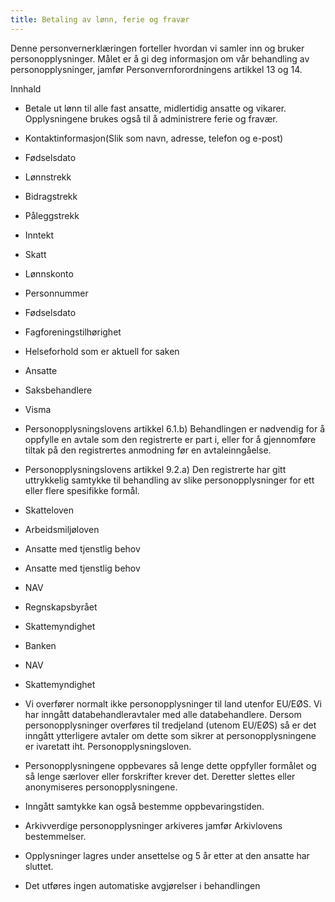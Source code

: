 ```yaml
---
title: Betaling av lønn, ferie og fravær
---
```



  

Denne personvernerklæringen forteller hvordan vi samler inn og bruker personopplysninger. Målet er å gi deg informasjon om vår behandling av personopplysninger, jamfør Personvernforordningens artikkel 13 og 14.

  

Innhald

*   Betale ut lønn til alle fast ansatte, midlertidig ansatte og vikarer. Opplysningene brukes også til å administrere ferie og fravær.  
    
*   Kontaktinformasjon(Slik som navn, adresse, telefon og e-post)  
    
*   Fødselsdato  
    
*   Lønnstrekk  
    
*   Bidragstrekk  
    
*   Påleggstrekk  
    
*   Inntekt  
    
*   Skatt  
    
*   Lønnskonto  
    
*   Personnummer  
    
*   Fødselsdato  
    
*   Fagforeningstilhørighet  
    
*   Helseforhold som er aktuell for saken  
    
*   Ansatte  
    
*   Saksbehandlere  
    
*   Visma  
    
*   Personopplysningslovens artikkel 6.1.b) Behandlingen er nødvendig for å oppfylle en avtale som den registrerte er part i, eller for å gjennomføre tiltak på den registrertes anmodning før en avtaleinngåelse.  
    
*   Personopplysningslovens artikkel 9.2.a) Den registrerte har gitt uttrykkelig samtykke til behandling av slike personopplysninger for ett eller flere spesifikke formål.  
    
*   Skatteloven  
    
*   Arbeidsmiljøloven  
    
*   Ansatte med tjenstlig behov  
    
*   Ansatte med tjenstlig behov  
    
*   NAV  
    
*   Regnskapsbyrået  
    
*   Skattemyndighet  
    
*   Banken  
    
*   NAV  
    
*   Skattemyndighet  
    
*   Vi overfører normalt ikke personopplysninger til land utenfor EU/EØS. Vi har inngått databehandleravtaler med alle databehandlere. Dersom personopplysninger overføres til tredjeland (utenom EU/EØS) så er det inngått ytterligere avtaler om dette som sikrer at personopplysningene er ivaretatt iht. Personopplysningsloven.  
    
*   Personopplysningene oppbevares så lenge dette oppfyller formålet og så lenge særlover eller forskrifter krever det. Deretter slettes eller anonymiseres personopplysningene.  
    
*   Inngått samtykke kan også bestemme oppbevaringstiden.  
    
*   Arkivverdige personopplysninger arkiveres jamfør Arkivlovens bestemmelser.  
    
*   Opplysninger lagres under ansettelse og 5 år etter at den ansatte har sluttet.  
    
*   Det utføres ingen automatiske avgjørelser i behandlingen